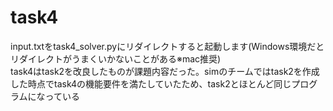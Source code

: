 # task4
input.txtをtask4_solver.pyにリダイレクトすると起動します(Windows環境だとリダイレクトがうまくいかないことがある※mac推奨)<br>
task4はtask2を改良したものが課題内容だった。simのチームではtask2を作成した時点でtask4の機能要件を満たしていたため、task2とほとんど同じプログラムになっている
